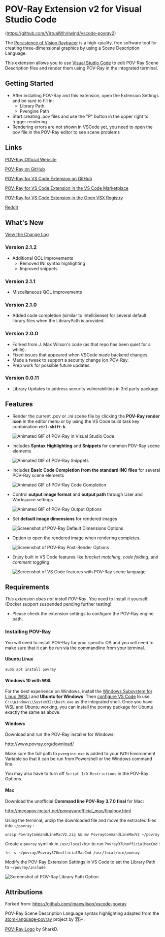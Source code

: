 # POV-Ray Extension v2 for Visual Studio Code

(https://github.com/VirtualWhirlwind/vscode-povray2)

The [Persistence of Vision Raytracer](http://povray.org) is a high-quality, free software tool for creating three-dimensional graphics by using a Scene Description Language.

This extension allows you to use [Visual Studio Code](https://code.visualstudio.com) to edit POV-Ray Scene Description files and render them using POV-Ray in the integrated terminal.

## Getting Started

* After installing POV-Ray and this extension, open the Extension Settings and be sure to fill in:
    * Library Path
    * Pvengine Path
* Start creating .pov files and use the "P" button in the upper right to trigger rendering
* Rendering errors are not shown in VSCode yet, you need to open the pov file in the POV-Ray editor to see scene problems

## Links

[POV-Ray Official Website](http://povray.org)

[POV-Ray on GitHub](https://github.com/POV-Ray/povray)

[POV-Ray for VS Code Extension on GitHub](https://github.com/VirtualWhirlwind/vscode-povray2)

[POV-Ray for VS Code Extension in the VS Code Marketplace](https://marketplace.visualstudio.com/items?itemName=virtual-whirlwind.vscode-povray2)

[POV-Ray for VS Code Extension in the Open VSX Registry](https://open-vsx.org/extension/virtual-whirlwind/vscode-povray2)

[Reddit](https://www.reddit.com/r/povray/)

## What's New

[View the Change Log](./CHANGELOG.md)

### Version 2.1.2

* Additional QOL improvements
    * Removed INI syntax highlighting
    * Improved snippets

### Version 2.1.1

* Miscellaneous QOL improvements

### Version 2.1.0

* Added code completion (similar to IntelliSense) for several default library files when the LibraryPath is provided.

### Version 2.0.0

* Forked from J. Max Wilson's code (as that repo has been quiet for a while).
* Fixed issues that appeared when VSCode made backend changes.
* Made a tweak to support a security change ion POV-Ray.
* Prep work for possible future updates.

### Version 0.0.11

* Library Updates to address security vulnerabilities in 3rd party package.

## Features

* Render the current .pov or .ini scene file by clicking the **POV-Ray render icon** in the editor menu or by using the VS Code build task key combination **`ctrl-shift-b`**.

    ![Animated GIF of POV-Ray in Visual Studio Code](https://raw.githubusercontent.com/VirtualWhirlwind/vscode-povray2/master/images/vscode-povray-demo.gif)

* Includes **Syntax Highlighting** and **Snippets** for common POV-Ray scene elements

    ![Animated GIF of POV-Ray Snippets](https://raw.githubusercontent.com/VirtualWhirlwind/vscode-povray2/master/images/vscode-povray-snippets-demo.gif)

* Includes **Basic Code Completion from the standard INC files** for several POV-Ray scene elements

    ![Animated GIF of POV-Ray Code Completion](https://raw.githubusercontent.com/VirtualWhirlwind/vscode-povray2/master/images/vscode-povray2-code-completion.gif)

* Control **output image format** and **output path** through User and Workspace settings

    ![Animated GIF of POV-Ray Output Options](https://raw.githubusercontent.com/VirtualWhirlwind/vscode-povray2/master/images/vscode-povray-output-image-format.gif)

* Set **default image dimensions** for rendered images

    ![Screenshot of POV-Ray Default Dimensions Options](https://raw.githubusercontent.com/VirtualWhirlwind/vscode-povray2/master/images/vscode-povray-settings-render-dimensions.png)

* Option to open the rendered image when rendering completes.

    ![Screenshot of POV-Ray Post-Render Options](https://raw.githubusercontent.com/VirtualWhirlwind/vscode-povray2/master/images/vscode-povray-settings-open-after-render.png)

* Enjoy built in VS Code features like *bracket matching*, *code folding*, and *comment toggling*

    ![Screenshot of VS Code features with POV-Ray scene language](https://raw.githubusercontent.com/VirtualWhirlwind/vscode-povray2/master/images/vscode-features.gif)

## Requirements

*This extension does not install POV-Ray*. You need to install it yourself. (Docker support suspended pending further testing)

* Please check the extension settings to configure the POV-Ray engine path.

### **Installing POV-Ray**

You will need to install POV-Ray for your specific OS and you will need to make sure that it can be run via the commandline from your terminal.

#### Ubuntu Linux

    sudo apt install povray

#### Windows 10 with WSL

For the best experience on Windows, install the [Windows Subsystem for Linux (WSL)](https://msdn.microsoft.com/en-us/commandline/wsl/install_guide) and **Ubuntu for Windows**. Then [configure VS Code](https://code.visualstudio.com/docs/editor/integrated-terminal#_configuration) to use `C:\\Windows\\System32\\bash.exe` as the integrated shell. Once you have WSL and Ubuntu working, you can install the povray package for Ubuntu exactly the same as above.

#### Windows
Download and run the POV-Ray installer for Windows:

http://www.povray.org/download/

Make sure the full path to `pvengine.exe` is added to your `PATH` Environment Variable so that it can be run from Powershell or the Windows command line.

You may also have to turn off `Script I/O Restrictions` in the POV-Ray Options.

#### Mac

Download the unofficial **Command line POV-Ray 3.7.0 final** for Mac:

http://megapov.inetart.net/povrayunofficial_mac/finalpov.html

Using the terminal, unzip the downloaded file and move the extracted files into `~/povray` :

    unzip PovrayCommandLineMacV2.zip && mv PovrayCommandLineMacV2 ~/povray

Create a `povray` symlink in `/usr/local/bin` to run `Povray37UnofficialMacCmd` :

    ln -s ~/povray/Povray37UnofficialMacCmd /usr/local/bin/povray

Modify the POV-Ray Extension Settings in VS Code to set the Library Path to `~/povray/include`

![Screenshot of POV-Ray Library Path Option](https://raw.githubusercontent.com/VirtualWhirlwind/vscode-povray2/master/images/vscode-povray-settings-library-path.png)


## Attributions

Forked from: https://github.com/jmaxwilson/vscode-povray

POV-Ray Scene Description Language syntax highlighting adapted from the [atom-language-povray](https://github.com/h-a-n-n-e-s/atom-language-povray) project by 羽洲.

[POV-Ray Logo](https://commons.wikimedia.org/wiki/File:Povray_logo_sphere.png) by SharkD.
